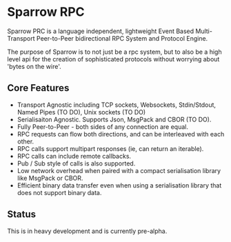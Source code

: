 # Sparrow RPC

Sparrow PRC is a language independent, lightweight Event Based Multi-Transport Peer-to-Peer bidirectional RPC System and Protocol Engine.

The purpose of Sparrow is to not just be a rpc system, but to also be a high level api for the creation of
sophisticated protocols without worrying about 'bytes on the wire'.

## Core Features

* Transport Agnostic including TCP sockets, Websockets, Stdin/Stdout, Named Pipes (TO DO), Unix sockets (TO DO)
* Serialisaiton Agnostic. Supports Json, MsgPack and CBOR (TO DO).
* Fully Peer-to-Peer - both sides of any connection are equal.
* RPC requests can flow both directions, and can be interleaved with each other.
* RPC calls support multipart responses (ie, can return an iterable).
* RPC calls can include remote callbacks.
* Pub / Sub style of calls is also supported.
* Low network overhead when paired with a compact serialisation library like MsgPack or CBOR.
* Efficient binary data transfer even when using a serialisation library that does not support binary data.


## Status

This is in heavy development and is currently pre-alpha.

